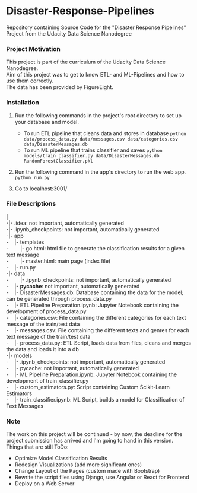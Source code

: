 # Disaster-Response-Pipelines
Repository containing Source Code for the "Disaster Response Pipelines" Project from the Udacity Data Science Nanodegree

### Project Motivation
This project is part of the curriculum of the Udacity Data Science Nanodegree. <br>
Aim of this project was to get to know ETL- and ML-Pipelines and how to use them correctly. <br>
The data has been provided by FigureEight.

### Installation
1. Run the following commands in the project's root directory to set up your database and model.

    - To run ETL pipeline that cleans data and stores in database
        `python data/process_data.py data/messages.csv data/categories.csv data/DisasterMessages.db`
    - To run ML pipeline that trains classifier and saves
        `python models/train_classifier.py data/DisasterMessages.db RandomForestClassifier.pkl`

2. Run the following command in the app's directory to run the web app.
    `python run.py`

3. Go to localhost:3001/

### File Descriptions
| <br>
-|- .idea: not important, automatically generated<br>
-|- .ipynb_checkpoints: not important, automatically generated<br>
-|- app<br>
-&nbsp;&nbsp;&nbsp;&nbsp;|- templates<br>
-&nbsp;&nbsp;&nbsp;&nbsp;&nbsp;&nbsp;&nbsp;&nbsp;|- go.html: html file to generate the classification results for a given text message<br>
-&nbsp;&nbsp;&nbsp;&nbsp;&nbsp;&nbsp;&nbsp;&nbsp;|- master.html: main page (index file)<br>
-&nbsp;&nbsp;&nbsp;&nbsp;|- run.py <br>
-|- data <br>
-&nbsp;&nbsp;&nbsp;&nbsp;&nbsp;&nbsp;&nbsp;&nbsp;|- .ipynb_checkpoints: not important, automatically generated<br>
-&nbsp;&nbsp;&nbsp;&nbsp;|- __pycache__: not important, automatically generated<br>
-&nbsp;&nbsp;&nbsp;&nbsp;|- DisasterMessages.db: Database containing the data for the model; can be generated through process_data.py<br>
-&nbsp;&nbsp;&nbsp;&nbsp;|- ETL Pipeline Preparation.ipynb: Jupyter Notebook containing the development of process_data.py<br>
-&nbsp;&nbsp;&nbsp;&nbsp;|- categories.csv: File containing the different categories for each text message of the train/test data<br>
-&nbsp;&nbsp;&nbsp;&nbsp;|- messages.csv: File containing the different texts and genres for each text message of the train/test data<br>
-&nbsp;&nbsp;&nbsp;&nbsp;|- process_data.py: ETL Script, loads data from files, cleans and merges the data and loads it into a db<br>
-|- models<br>
-&nbsp;&nbsp;&nbsp;&nbsp;|- .ipynb_checkpoints: not important, automatically generated<br>
-&nbsp;&nbsp;&nbsp;&nbsp;|- pycache: not important, automatically generated<br>
-&nbsp;&nbsp;&nbsp;&nbsp;|- ML Pipeline Preparation.ipynb: Jupyter Notebook containing the development of train_classifier.py<br>
-&nbsp;&nbsp;&nbsp;&nbsp;|- custom_estimators.py: Script containing Custom Scikit-Learn Estimators<br>
-&nbsp;&nbsp;&nbsp;&nbsp;|- train_classifier.ipynb: ML Script, builds a model for Classification of Text Messages<br>


### Note
The work on this project will be continued - by now, the deadline for the project submission has arrived and I'm going
to hand in this version. <br>
Things that are still ToDo:
- Optimize Model Classification Results
- Redesign Visualizations (add more significant ones)
- Change Layout of the Pages (custom made with Bootstrap)
- Rewrite the script files using Django, use Angular or React for Frontend
- Deploy on a Web Server